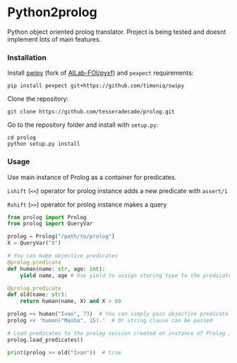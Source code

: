 # Python2prolog

Python object oriented prolog translator. Project is being tested and doesnt implement lots of main features.

### Installation

Install [swipy](https://github.com/timoniq/swipy) (fork of [AILab-FOI/pyxf](https://github.com/AILab-FOI/pyxf)) and `pexpect` requirements:

```shell script
pip install pexpect git+https://github.com/timoniq/swipy
```

Clone the repository:

```shell script
git clone https://github.com/tesseradecade/prolog.git
```

Go to the repository folder and install with `setup.py`:

```shell script
cd prolog
python setup.py install
```

### Usage

Use main instance of Prolog as a container for predicates. 

`Lshift` (`<<`) operator for prolog instance adds a new predicate with `assert/1` 

`Rshift` (`>>`) operator for prolog instance makes a query

```python
from prolog import Prolog
from prolog import QueryVar

prolog = Prolog("/path/to/prolog")
X = QueryVar("X")

# You can make objective predicates
@prolog.predicate
def human(name: str, age: int):
    yield name, age # Use yield to assign storing type to the predicate

@prolog.predicate
def old(name: str):
    return human(name, X) and X > 60

prolog << human("Ivan", 73)  # You can simply pass objective predicate
prolog << 'human("Masha", 15).'  # Or string clause can be passed

# Load predicates to the prolog session created on instance of Prolog init
prolog.load_predicates()

print(prolog >> old("Ivan"))  # true
```
